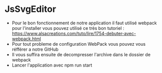 # JsSvgEditor

+ Pour le bon fonctionnement de notre application il faut utilisé webpack pour l'installer vous pouvez utilisé ce très bon tutoriel :  https://www.alsacreations.com/tuto/lire/1754-debuter-avec-webpack.html
+ Pour tout probleme de configuration WebPack vous pouvez vous réfférer a notre GitHub
+ Il vous suffira ensuite de decompresser l'archive dans le dossier de webpack
+ Lancer l'application avec npm run start
